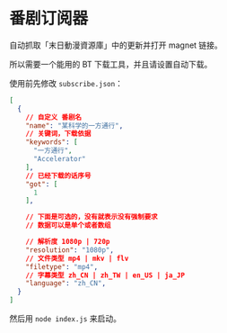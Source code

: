# 番剧订阅器

自动抓取「末日動漫資源庫」中的更新并打开 magnet 链接。

所以需要一个能用的 BT 下载工具，并且请设置自动下载。

使用前先修改 `subscribe.json`：

```json
[
  {
    // 自定义 番剧名
    "name": "某科学的一方通行",
    // 关键词，下载依据
    "keywords": [
      "一方通行",
      "Accelerator"
    ],
    // 已经下载的话序号
    "got": [
      1
    ],

    // 下面是可选的，没有就表示没有强制要求
    // 数据可以是单个或者数组

    // 解析度 1080p | 720p
    "resolution": "1080p",
    // 文件类型 mp4 | mkv | flv
    "filetype": "mp4",
    // 字幕类型 zh_CN | zh_TW | en_US | ja_JP
    "language": "zh_CN",
  }
]
```

然后用 `node index.js` 来启动。
